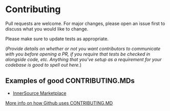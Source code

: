 # Contributing

Pull requests are welcome. For major changes, please open an issue first to discuss what you would like to change.

Please make sure to update tests as appropriate.

(_Provide details on whether or not you want contributors to communicate with you before opening a PR, if you require that tests be checked in alongside code, etc. Anything that you've setup as a requirement for your codebase is good to spell out here._)

## Examples of good CONTRIBUTING.MDs

- [InnerSource Marketplace](https://github.com/AAInternal/InnerSource-Marketplace/blob/main/.github/CONTRIBUTING.md)

[More info on how Github uses CONTRIBUTING.MD](https://docs.github.com/en/free-pro-team@latest/github/building-a-strong-community/setting-guidelines-for-repository-contributors)
